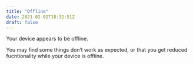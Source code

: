 ```yaml
---
title: "Offline"
date: 2021-02-02T18:32:51Z
draft: false
---
```


Your device appears to be offline.

You may find some things don’t work as expected, or that you get reduced fucntionality while your device is offline.
